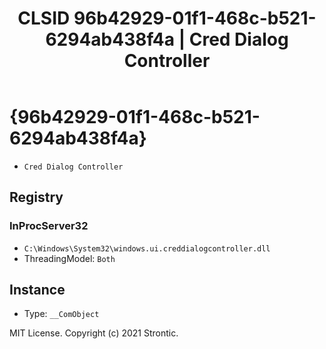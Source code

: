 ﻿---
title: "CLSID 96b42929-01f1-468c-b521-6294ab438f4a | Cred Dialog Controller"
excerpt: What is COM-Object CLSID 96b42929-01f1-468c-b521-6294ab438f4a?
---

# {96b42929-01f1-468c-b521-6294ab438f4a}

* `Cred Dialog Controller`

## Registry


### InProcServer32

* `C:\Windows\System32\windows.ui.creddialogcontroller.dll`
* ThreadingModel: `Both`

## Instance

* Type: `__ComObject`

MIT License. Copyright (c) 2021 Strontic.


